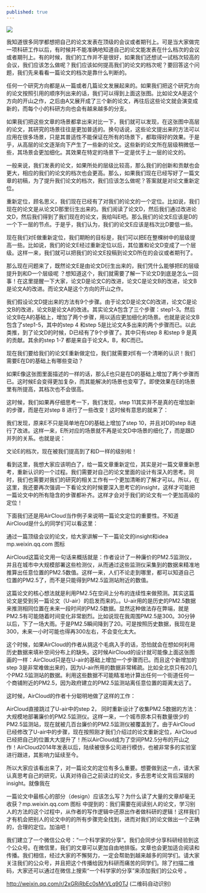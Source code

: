 ```yaml
---
published: true
---
```

![]({{site.baseurl}}/images/10/Picture9.jpg)

我知道很多同学都想把自己的论文发表在顶级的会议或者期刊上。可是当大家做完一项科研工作以后，有时候并不能准确地知道自己的论文能发表在什么档次的会议或者期刊上。有的时候，我们的工作并不是很好，如果我们还想试一试档次较高的会议，我们应该怎么做呢？我们应该如何提高我们的论文的档次呢？要回答这个问题，我们先来看看一篇论文的档次是靠什么判断的。




任何一个研究方向都是从一篇或者几篇论文发展起来的。如果我们把这个研究方向的论文按照引用的顺序列出来的话，我们可以得到上面这张图。比如论文A是这个方向的开山之作，之后由A又展开成了三个新的论文，再往后这些论文就会演变成新的，而每个小的科研方向也会有越来越多的分支。

如果我们把这些文章的场景都拿出来对比一下，我们就可以发现，在这张图中高层的论文，其研究的场景往往是更加普适的。换句话说，这些论文提出来的方法可以应用在很多场景，只是其普适性不能保证在所有的场景下，都取得好的效果。于是乎，从高层的论文逐渐向下产生了一些新的论文。这些新的论文所在层级稍微低一些，其场景会更加细化。其效果在特定的场景下一定是优于上一层的论文的。

一般来说，我们发表的论文，如果所处的层级比较高，那么我们的创新和贡献也会更大，相应的我们的论文的档次也会更高。那么，如果我们现在已经写好了一篇文章的初稿，为了提升我们论文的档次，我们应该怎么做呢？答案就是对论文重新定位。


重新定位，顾名思义，我们现在已经有了对我们的论文的一个定位。比如说，我们现在的论文是从论文D那里衍生出来的。我们阅读了论文D，然后我们通过改进论文D，然后我们得到了我们现在的论文，我给叫E吧。那么我们的论文E应该是D的一个下一层的节点。于是乎，我们认为，我们的论文E应该是档次比D要低一些。

现在我们对E做重新定位，我们期盼的目标是，我们可以把E在整棵树中的层级提高一些。比如说，我们的论文E经过重新定位以后，其位置和论文D变成了一个层级。这样一来，我们就可以把我们的论文E投稿到论文D所在的会议或者期刊了。

那么现在问题来了，既然论文E是由论文D衍生出来的，我们凭什么能够把E的层级提升到和D一个层级呢 ？想知道这个，我们就需要了解一下论文D到底是怎么一回事！在这里提醒一下大家，论文D是论文C的改进，论文C是论文B的改进，论文B是论文A的改进。而论文A是这个方向的开山之作。



我们假设论文D提出来的方法有9个步骤。由于论文D是论文C的改进，论文C是论文B的改进，论文B是论文A的改进。其实论文A包含了三个步骤：step1-3。然后论文B在A的基础上，增加了两个步骤，用以适应更加细化的场景。也就是说论文B包含了step1-5，其中的step 4 和step 5是比论文A多出来的两个步骤而已。以此类推，到了论文D的时候，D已经有了9个步骤了。其中只有step 8 和step 9 是真的贡献。其余的step 1-7 都是来自于论文A，B，和C而已。

现在我们要给我们的论文E重新做定位，我们就需要对E有一个清晰的认识！我们需要E在D的基础上有哪些变动？


如果E像这张图里面描述的一样的话，那么E也只是在D的基础上增加了两个步骤而已。这时候E会变得更加复杂，而其能解决的场景也变窄了。即使效果在E的场景里有所提高，其档次也不会很高。

这时候，我们如果再仔细思考一下，我们发现，step 11其实并不是真的在增加新的步骤，而是在对step 8 进行了一些改变！这时候有意思的就来了：






我们发现，原来E不只是简单地在D的基础上增加了step 10，并且对D的step 8进行了改进。这样一来，E所对应的场景就不再是论文D中场景的细化了，而是跟D并列的关系。也就是说：






文论E的档次，现在被我们提高到了和D一样的级别啦！

看到这里，我想大家应该明白了，给一篇文章重新定位，其实是对一篇文章重新思考，重新认识的一个过程。我们需要对自己的论文里面的设计有深入的思考。同时，我们也需要对我们的研究的相关工作有一个更加清晰的了解才可以。所以，在这里，我还要再次强调一下看论文的时候要深入思考它的insight，这样才可能把一篇论文中的所有隐含的步骤都补齐。这样才会对于我们的论文有一个更加高级的定位！


下面我们还是用AirCloud当作例子来说明一篇论文定位的重要性。不知道AirCloud是什么的同学们可以看这里：

通过一篇顶级会议的论文，给大家讲解一下一篇论文的insight和idea
​
mp.weixin.qq.com
图标





AirCloud这篇论文用一句话来概括就是：作者设计了一种廉价的PM2.5监测仪，并且在城市中大规模部署这些检测仪，从而通过这些监测仪采集到的数据来精准地推算出任意位置的PM2.5数值。这样一来，人们不论走到哪里，都可以知道自己位置的PM2.5了，而不是只能得到PM2.5监测站附近的数值。

这篇论文的核心想法就是利用PM2.5在空间上分布的连续性来做预测。其实这篇论文是受到另一篇论文（U-air）的启发而来的。。U-air用的是历史的PM2.5数据来推测相同位置在未来一段时间的PM2.5数据。显然这种做法存在弊端，就是PM2.5有可能随着时间变化非常剧烈。比如说现在我周围PM2.5是300。30分钟以后，下了一场大雨。于是PM2.5瞬间降到了20。可是按照历史数据，我现在是300，未来一小时可能也得再300左右，不会变化太大。






这个时候，如果AirCloud的作者从挑这个毛病入手的话，恐怕就会在想如何利用历史数据来填补空间分布上的缺失。这时候AirCloud的设计就可能像上面这张图画的一样：AirCloud只是在U-air的基础上增加一个步骤而已。而且这个新增加的step 3是非常难做出来的，因为U-air所用的数据非常稀疏。比如全北京只有20几个PM2.5监测站的数据。利用这些数据不可能精准地计算出任何一个街道任何一个商铺附近的PM2.5，因为政府建立的PM2.5监测站离任意位置的距离太远了。

这时候，AirCloud的作者十分聪明地做了这样的工作：






AirCloud直接跳过了U-air中的step 2， 同时重新设计了收集PM2.5数据的方法：大规模地部署廉价的PM2.5监测仪。这样一来，一个城市原本只有数量很少的PM2.5监测站，现在就被几百台廉价的PM2.5监测仪被覆盖到了。由于AirCloud已经修改了U-air中的步骤，现在按照刚才我们介绍过的论文重新定位，AirCloud已经把自己的位置大大提升了！所以AirCloud成为了空间PM2.5分布的开山之作！AirCloud2014年发表以后，陆续被很多公司进行模仿，也被非常多的实验室进行跟进，其影响力延续至今。

所以大家应该看出来了，对一篇论文的定位有多么重要。想要做到这一点，请大家认真思考自己的研究，认真对待自己之前读过的论文，多去思考论文背后深层的insight。就像我在

一篇论文中最核心的部分（design）应该怎么写？为什么读了大量的文章却毫无收获？
​
mp.weixin.qq.com
图标
中提到的：我们需要在阅读别人的论文，学习别人的方法的这个过程中，从作者的写作逻辑中还原出作者做科研的逻辑！这样我们才有机会把别人的论文中的的所有步骤完全找到，进而对我们的论文做出一个正确的，合理的定位。加油吧！

我们建立了一个微信公众号：“一个科学家的分享”。我们会同步分享科研经验到这个公众号。在微信里，我们的文章可以更加自由地排版。文章也会更加适合阅读和传播。我们相信，经过大家的不懈努力，一定会帮助到越来越多的同学们。请大家关注我们的公众号，并且把这个传播给因为科研而痛苦的同学们。除了扫描二维码，大家还可以通过在微信上搜索“一个科学家的分享”来添加我们的公众号 。

http://weixin.qq.com/r/2xGRiRbEc0sMrVLq90TJ (二维码自动识别)
